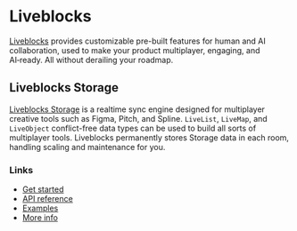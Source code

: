 # Liveblocks

[Liveblocks](https://liveblocks.io) provides customizable pre-built features for human and AI collaboration, used to make your product multiplayer, engaging, and AI‑ready. All without derailing your roadmap.

## Liveblocks Storage

[Liveblocks Storage](https://liveblocks.io/sync-datastore/storage) is a realtime sync engine designed for multiplayer creative tools such as Figma, Pitch, and Spline. `LiveList`, `LiveMap`, and `LiveObject` conflict-free data types can be used to build all sorts of multiplayer tools. Liveblocks permanently stores Storage data in each room, handling scaling and maintenance for you.

### Links

- [Get started](https://liveblocks.io/docs/get-started/custom)
- [API reference](https://liveblocks.io/docs/api-reference/liveblocks-client#Storage)
- [Examples](https://liveblocks.io/examples)
- [More info](https://liveblocks.io/docs/platform/sync-datastore/liveblocks-storage)